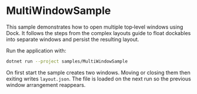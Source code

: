# MultiWindowSample

This sample demonstrates how to open multiple top‑level windows using Dock. It follows the steps from the complex layouts guide to float dockables into separate windows and persist the resulting layout.

Run the application with:

```bash
dotnet run --project samples/MultiWindowSample
```

On first start the sample creates two windows. Moving or closing them then exiting writes `layout.json`. The file is loaded on the next run so the previous window arrangement reappears.
